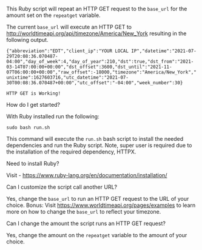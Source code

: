 This Ruby script will repeat an HTTP GET request to the `base_url` for the amount set on the `repeatget` variable.

The current `base_url` will execute an HTTP GET to http://worldtimeapi.org/api/timezone/America/New_York resulting in the following output. 

`{"abbreviation":"EDT","client_ip":"YOUR LOCAL IP","datetime":"2021-07-29T20:08:36.070487-04:00","day_of_week":4,"day_of_year":210,"dst":true,"dst_from":"2021-03-14T07:00:00+00:00","dst_offset":3600,"dst_until":"2021-11-07T06:00:00+00:00","raw_offset":-18000,"timezone":"America/New_York","unixtime":1627603716,"utc_datetime":"2021-07-30T00:08:36.070487+00:00","utc_offset":"-04:00","week_number":30}`

`HTTP GET is Working!`

How do I get started?

With Ruby installed run the following:

`sudo bash run.sh` 

This command will execute the `run.sh` bash script to install the needed dependencies and run the Ruby script. Note, super user is required due to the installation of the required dependency, HTTPX. 

Need to install Ruby? 

Visit - https://www.ruby-lang.org/en/documentation/installation/

Can I customize the script call another URL? 

Yes, change the `base_url` to run an HTTP GET request to the URL of your choice. Bonus: Visit https://www.worldtimeapi.org/pages/examples to learn more on how to change the `base_url` to reflect your timezone. 

Can I change the amount the script runs an HTTP GET request?

Yes, change the amount on the `repeatget` variable to the amount of your choice. 
